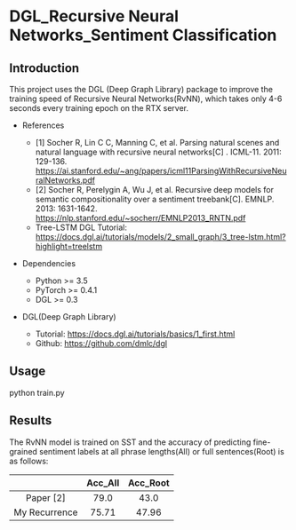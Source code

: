 # DGL_Recursive Neural Networks_Sentiment Classification
## Introduction
This project uses the DGL (Deep Graph Library) package to improve the training speed of Recursive Neural Networks(RvNN), which takes only 4-6 seconds every training epoch on the RTX server.
* References<br>
    
    * [1] Socher R, Lin C C, Manning C, et al. Parsing natural scenes and natural language with recursive neural networks[C] . ICML-11. 2011: 129-136. https://ai.stanford.edu/~ang/papers/icml11ParsingWithRecursiveNeuralNetworks.pdf
    * [2] Socher R, Perelygin A, Wu J, et al. Recursive deep models for semantic compositionality over a sentiment treebank[C]. EMNLP. 2013: 1631-1642. https://nlp.stanford.edu/~socherr/EMNLP2013_RNTN.pdf 
    * Tree-LSTM DGL Tutorial: https://docs.dgl.ai/tutorials/models/2_small_graph/3_tree-lstm.html?highlight=treelstm
* Dependencies<br>
    * Python >= 3.5<br>
    * PyTorch >= 0.4.1<br>
    * DGL >= 0.3<br>
* DGL(Deep Graph Library)<br>
    * Tutorial: https://docs.dgl.ai/tutorials/basics/1_first.html
    * Github: https://github.com/dmlc/dgl
## Usage
python train.py
## Results
The RvNN model is trained on SST and the accuracy of predicting
fine-grained sentiment labels at all phrase lengths(All) or
full sentences(Root) is as follows:<br>

|               |  Acc_All  |  Acc_Root |     
| :-----------: | :-------: | :-------: |
|   Paper [2]   |   79.0    |   43.0    |
| My Recurrence |   75.71   |   47.96   |
